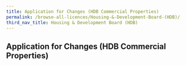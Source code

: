 ```yaml
---
title: Application for Changes (HDB Commercial Properties)
permalink: /browse-all-licences/Housing-&-Development-Board-(HDB)/
third_nav_title: Housing & Development Board (HDB)
---
```

## Application for Changes (HDB Commercial Properties)
